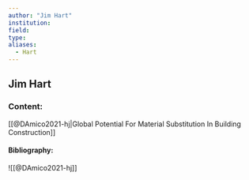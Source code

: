 ```yaml
---
author: "Jim Hart"
institution:
field:
type:
aliases:
  - Hart
---
```


## Jim Hart

### Content:
[[@DAmico2021-hj|Global Potential For Material Substitution In Building Construction]]

#### Bibliography:

![[@DAmico2021-hj]]